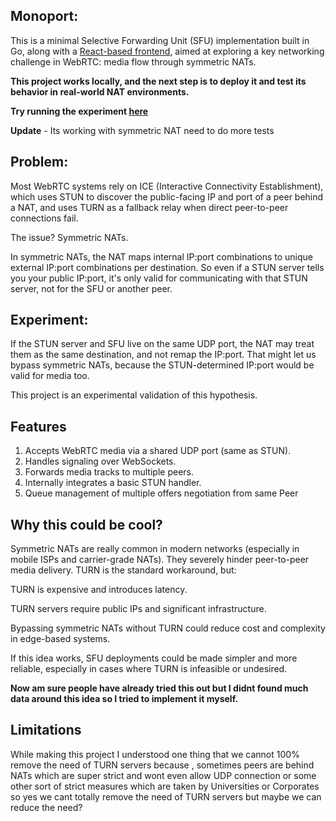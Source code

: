 ## Monoport:

This is a minimal Selective Forwarding Unit (SFU) implementation built in Go, along with a [React-based frontend](https://github.com/samyak112/streamio-frontend), aimed at exploring a key networking challenge in WebRTC: media flow through symmetric NATs. 

**This project works locally, and the next step is to deploy it and test its behavior in real-world NAT environments.**

**Try running the experiment [here](https://6847fa4070e65a4b9c94bdb5--symphonious-frangollo-9d1ad5.netlify.app/stream)**

**Update** - Its working with symmetric NAT need to do more tests

## Problem:
Most WebRTC systems rely on ICE (Interactive Connectivity Establishment), which uses STUN to discover the public-facing IP and port of a peer behind a NAT, and uses TURN as a fallback relay when direct peer-to-peer connections fail.

The issue? Symmetric NATs.

In symmetric NATs, the NAT maps internal IP:port combinations to unique external IP:port combinations per destination. So even if a STUN server tells you your public IP:port, it's only valid for communicating with that STUN server, not for the SFU or another peer.

## Experiment:
If the STUN server and SFU live on the same UDP port, the NAT may treat them as the same destination, and not remap the IP:port. That might let us bypass symmetric NATs, because the STUN-determined IP:port would be valid for media too.

This project is an experimental validation of this hypothesis.

## Features
1. Accepts WebRTC media via a shared UDP port (same as STUN).
2. Handles signaling over WebSockets.
3. Forwards media tracks to multiple peers.
4. Internally integrates a basic STUN handler.
5. Queue management of multiple offers negotiation from same Peer

## Why this could be cool?
Symmetric NATs are really common in modern networks (especially in mobile ISPs and carrier-grade NATs). They severely hinder peer-to-peer media delivery. TURN is the standard workaround, but:

TURN is expensive and introduces latency.

TURN servers require public IPs and significant infrastructure.

Bypassing symmetric NATs without TURN could reduce cost and complexity in edge-based systems.

If this idea works, SFU deployments could be made simpler and more reliable, especially in cases where TURN is infeasible or undesired.

**Now am sure people have already tried this out but I didnt found much data around this idea so I tried to implement it myself.**

## Limitations

While making this project I understood one thing that we cannot 100% remove the need of TURN servers because , sometimes peers are behind NATs which are super strict
and wont even allow UDP connection or some other sort of strict measures which are taken by Universities or Corporates so yes we cant totally remove the need of TURN servers
but maybe we can reduce the need?
